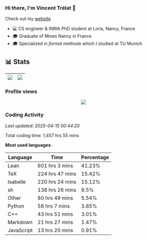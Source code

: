 ### Hi there, I'm Vincent Trélat 👋

Check out my [website](https://vtrelat.github.io)

-   💻 CS engineer & INRIA PhD student at Loria, Nancy, France
-   🎓 Graduate of Mines Nancy in France
-   🎓 Specialized in _formal methods_ which I studied at TU Munich

## 📊 **Stats**

| <img align="center" src="https://readme-stats.clckblog.space/api?username=VTrelat&show_icons=true&include_all_commits=true&theme=tokyonight&hide_border=true" /> | <img align="center" src="https://readme-stats.clckblog.space/api/top-langs/?username=VTrelat&layout=compact&theme=tokyonight&hide_border=true" /> |
| ---------------------------------------------------------------------------------------------------------------------------------------------------------------- | ------------------------------------------------------------------------------------------------------------------------------------------------- |

### Profile views

<p align="center">
 <img src="https://profile-counter.glitch.me/VTrelat/count.svg" />
</p>

<!--automations-->
### Coding Activity
_Last updated: 2025-04-15 00:44:20_

Total coding time: 1,457 hrs 55 mins

**Most used languages**:

| Language | Time | Percentage |
| ------------- | ------------- | ------------- |
| Lean | 601 hrs 3 mins | 41.23% |
| TeX | 224 hrs 47 mins | 15.42% |
| Isabelle | 220 hrs 24 mins | 15.12% |
| sh | 138 hrs 26 mins | 9.5% |
| Other | 80 hrs 49 mins | 5.54% |
| Python | 56 hrs 7 mins | 3.85% |
| C++ | 43 hrs 51 mins | 3.01% |
| Markdown | 21 hrs 27 mins | 1.47% |
| JavaScript | 13 hrs 20 mins | 0.91% |


